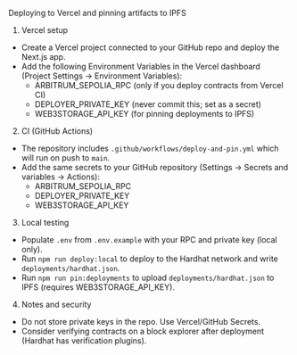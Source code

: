 Deploying to Vercel and pinning artifacts to IPFS

1) Vercel setup
- Create a Vercel project connected to your GitHub repo and deploy the Next.js app.
- Add the following Environment Variables in the Vercel dashboard (Project Settings -> Environment Variables):
  - ARBITRUM_SEPOLIA_RPC (only if you deploy contracts from Vercel CI)
  - DEPLOYER_PRIVATE_KEY (never commit this; set as a secret)
  - WEB3STORAGE_API_KEY (for pinning deployments to IPFS)

2) CI (GitHub Actions)
- The repository includes `.github/workflows/deploy-and-pin.yml` which will run on push to `main`.
- Add the same secrets to your GitHub repository (Settings -> Secrets and variables -> Actions):
  - ARBITRUM_SEPOLIA_RPC
  - DEPLOYER_PRIVATE_KEY
  - WEB3STORAGE_API_KEY

3) Local testing
- Populate `.env` from `.env.example` with your RPC and private key (local only).
- Run `npm run deploy:local` to deploy to the Hardhat network and write `deployments/hardhat.json`.
- Run `npm run pin:deployments` to upload `deployments/hardhat.json` to IPFS (requires WEB3STORAGE_API_KEY).

4) Notes and security
- Do not store private keys in the repo. Use Vercel/GitHub Secrets.
- Consider verifying contracts on a block explorer after deployment (Hardhat has verification plugins).

